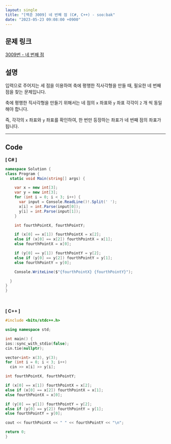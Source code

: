 ```yaml
---
layout: single
title: "[백준 3009] 네 번째 점 (C#, C++) - soo:bak"
date: "2023-05-23 09:08:00 +0900"
---
```


## 문제 링크
  [3009번 - 네 번째 점](https://www.acmicpc.net/problem/3009)

## 설명
입력으로 주어지는 세 점을 이용하여 축에 평행한 직사각형을 만들 때, 필요한 네 번째 점을 찾는 문제입니다. <br>

축에 평행한 직사각형을 만들기 위해서는 네 점의 `x` 좌표와 `y` 좌표 각각이 `2` 개 씩 동일해야 합니다. <br>

즉, 각각의 `x` 좌표와 `y` 좌표를 확인하여, 한 번만 등장하는 좌표가 네 번째 점의 좌표가 됩니다. <br>

- - -

## Code
<b>[ C# ] </b>
<br>

  ```c#
namespace Solution {
  class Program {
    static void Main(string[] args) {

      var x = new int[3];
      var y = new int[3];
      for (int i = 0; i < 3; i++) {
        var input = Console.ReadLine()!.Split(' ');
        x[i] = int.Parse(input[0]);
        y[i] = int.Parse(input[1]);
      }

      int fourthPointX, fourthPointY;

      if (x[0] == x[1]) fourthPointX = x[2];
      else if (x[0] == x[2]) fourthPointX = x[1];
      else fourthPointX = x[0];

      if (y[0] == y[1]) fourthPointY = y[2];
      else if (y[0] == y[2]) fourthPointY = y[1];
      else fourthPointY = y[0];

      Console.WriteLine($"{fourthPointX} {fourthPointY}");

    }
  }
}
  ```
<br><br>
<b>[ C++ ] </b>
<br>

  ```c++
#include <bits/stdc++.h>

using namespace std;

int main() {
  ios::sync_with_stdio(false);
  cin.tie(nullptr);

  vector<int> x(3), y(3);
  for (int i = 0; i < 3; i++)
    cin >> x[i] >> y[i];

  int fourthPointX, fourthPointY;

  if (x[0] == x[1]) fourthPointX = x[2];
  else if (x[0] == x[2]) fourthPointX = x[1];
  else fourthPointX = x[0];

  if (y[0] == y[1]) fourthPointY = y[2];
  else if (y[0] == y[2]) fourthPointY = y[1];
  else fourthPointY = y[0];

  cout << fourthPointX << " " << fourthPointY << "\n";

  return 0;
}
  ```
